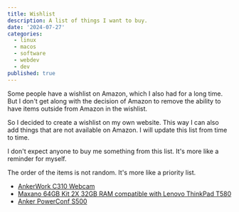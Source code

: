 ```yaml
---
title: Wishlist
description: A list of things I want to buy.
date: '2024-07-27'
categories:
  - linux
  - macos
  - software
  - webdev
  - dev
published: true
---
```


Some people have a wishlist on Amazon, which I also had for a long time.
But I don't get along with the decision of Amazon to remove the ability
to have items outside from Amazon in the wishlist.

So I decided to create a wishlist on my own website.
This way I can also add things that are not available on Amazon.
I will update this list from time to time.

I don't expect anyone to buy me something from this list.
It's more like a reminder for myself.

The order of the items is not random.
It's more like a priority list.

- [AnkerWork C310 Webcam](https://amzn.to/3WXtnqH)
- [Maxano 64GB Kit 2X 32GB RAM compatible with Lenovo ThinkPad T580](https://amzn.to/44VHOxJ)
- [Anker PowerConf S500](https://amzn.to/4dY66va)
